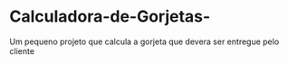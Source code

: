 # Calculadora-de-Gorjetas-
Um pequeno projeto que calcula a gorjeta que devera ser entregue pelo cliente
